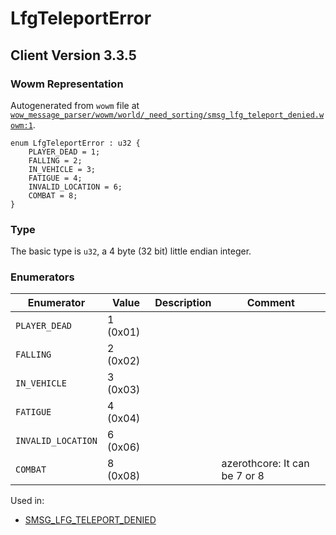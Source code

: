 # LfgTeleportError

## Client Version 3.3.5

### Wowm Representation

Autogenerated from `wowm` file at [`wow_message_parser/wowm/world/_need_sorting/smsg_lfg_teleport_denied.wowm:1`](https://github.com/gtker/wow_messages/tree/main/wow_message_parser/wowm/world/_need_sorting/smsg_lfg_teleport_denied.wowm#L1).

```rust,ignore
enum LfgTeleportError : u32 {
    PLAYER_DEAD = 1;
    FALLING = 2;
    IN_VEHICLE = 3;
    FATIGUE = 4;
    INVALID_LOCATION = 6;
    COMBAT = 8;
}
```
### Type
The basic type is `u32`, a 4 byte (32 bit) little endian integer.
### Enumerators
| Enumerator | Value  | Description | Comment |
| --------- | -------- | ----------- | ------- |
| `PLAYER_DEAD` | 1 (0x01) |  |  |
| `FALLING` | 2 (0x02) |  |  |
| `IN_VEHICLE` | 3 (0x03) |  |  |
| `FATIGUE` | 4 (0x04) |  |  |
| `INVALID_LOCATION` | 6 (0x06) |  |  |
| `COMBAT` | 8 (0x08) |  | azerothcore: It can be 7 or 8 |

Used in:
* [SMSG_LFG_TELEPORT_DENIED](smsg_lfg_teleport_denied.md)


